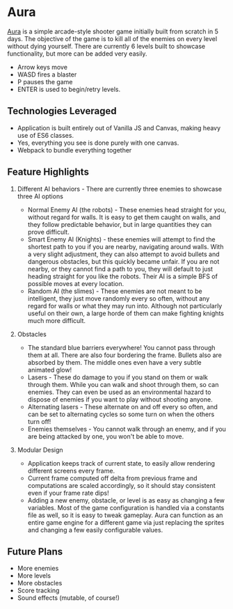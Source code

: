 # Aura

[Aura](https://aidanskye42.github.io/Aura/) is a simple arcade-style shooter game initially built from scratch in 5 days. The objective of the game is to kill all of the enemies on every level without dying yourself. There are currently 6 levels built to showcase functionality, but more can be added very easily.

- Arrow keys move
- WASD fires a blaster
- P pauses the game
- ENTER is used to begin/retry levels.

## Technologies Leveraged

- Application is built entirely out of Vanilla JS and Canvas, making heavy use of ES6 classes.
- Yes, everything you see is done purely with one canvas.
- Webpack to bundle everything together

## Feature Highlights

1. Different AI behaviors - There are currently three enemies to showcase three AI options
    - Normal Enemy AI (the robots) - These enemies head straight for you, without regard for walls. It is easy to get them caught on walls, and they follow predictable behavior, but in large quantities they can prove difficult.
    - Smart Enemy AI (Knights) - these enemies will attempt to find the shortest path to you if you are nearby, navigating around walls. With a very slight adjustment, they can also attempt to avoid bullets and dangerous obstacles, but this quickly became unfair. If you are not nearby, or they cannot find a path to you, they will default to just heading straight for you like the robots. Their AI is a simple BFS of possible moves at every location.
    - Random AI (the slimes) - These enemies are not meant to be intelligent, they just move randomly every so often, without any regard for walls or what they may run into. Although not particularly useful on their own, a large horde of them can make fighting knights much more difficult.

2. Obstacles
    - The standard blue barriers everywhere! You cannot pass through them at all. There are also four bordering the frame. Bullets also are absorbed by them. The middle ones even have a very subtle animated glow!
    - Lasers - These do damage to you if you stand on them or walk through them. While you can walk and shoot through them, so can enemies. They can even be used as an environmental hazard to dispose of enemies if you want to play without shooting anyone.
    - Alternating lasers - These alternate on and off every so often, and can be set to alternating cycles so some turn on when the others turn off!
    - Enemies themselves - You cannot walk through an enemy, and if you are being attacked by one, you won't be able to move.

3. Modular Design
    - Application keeps track of current state, to easily allow rendering different screens every frame.
    - Current frame computed off delta from previous frame and computations are scaled accordingly, so it should stay consistent even if your frame rate dips!
    - Adding a new enemy, obstacle, or level is as easy as changing a few variables. Most of the game configuration is handled via a constants file as well, so it is easy to tweak gameplay. Aura can function as an entire game engine for a different game via just replacing the sprites and changing a few easily configurable values.


## Future Plans

- More enemies
- More levels
- More obstacles
- Score tracking
- Sound effects (mutable, of course!)
